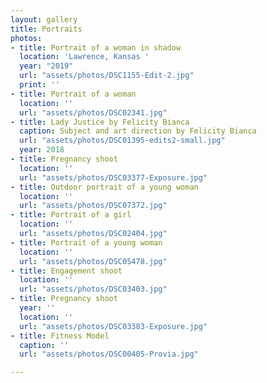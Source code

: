 ```yaml
---
layout: gallery
title: Portraits
photos:
- title: Portrait of a woman in shadow
  location: 'Lawrence, Kansas '
  year: "2019"
  url: "assets/photos/DSC1155-Edit-2.jpg"
  print: ''
- title: Portrait of a woman
  location: ''
  url: "assets/photos/DSC02341.jpg"
- title: Lady Justice by Felicity Bianca
  caption: Subject and art direction by Felicity Bianca
  url: "assets/photos/DSC01395-edits2-small.jpg"
  year: 2018
- title: Pregnancy shoot
  location: ''
  url: "assets/photos/DSC03377-Exposure.jpg"
- title: Outdoor portrait of a young woman
  location: ''
  url: "assets/photos/DSC07372.jpg"
- title: Portrait of a girl
  location: ''
  url: "assets/photos/DSC02404.jpg"
- title: Portrait of a young woman
  location: ''
  url: "assets/photos/DSC05478.jpg"
- title: Engagement shoot
  location: ''
  url: "assets/photos/DSC03403.jpg"
- title: Pregnancy shoot
  year: ''
  location: ''
  url: "assets/photos/DSC03383-Exposure.jpg"
- title: Fitness Model
  caption: ''
  url: "assets/photos/DSC00405-Provia.jpg"

---
```

